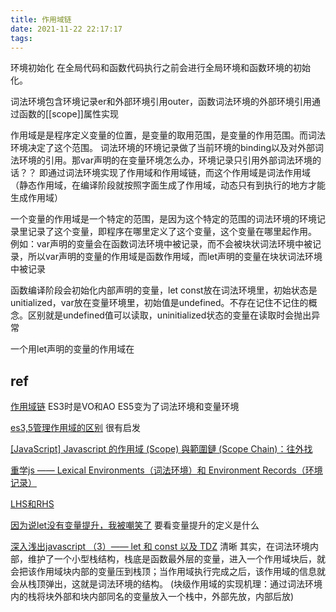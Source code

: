 ```yaml
---
title: 作用域链
date: 2021-11-22 22:17:17
tags:
---
```


环境初始化 在全局代码和函数代码执行之前会进行全局环境和函数环境的初始化。

词法环境包含环境记录er和外部环境引用outer，函数词法环境的外部环境引用通过函数的[[scope]]属性实现

作用域是是程序定义变量的位置，是变量的取用范围，是变量的作用范围。而词法环境决定了这个范围。
词法环境的环境记录做了当前环境的binding以及对外部词法环境的引用。那var声明的在变量环境怎么办，环境记录只引用外部词法环境的话？？
即通过词法环境实现了作用域和作用域链，而这个作用域是词法作用域（静态作用域，在编译阶段就按照字面生成了作用域，动态只有到执行的地方才能生成作用域）

一个变量的作用域是一个特定的范围，是因为这个特定的范围的词法环境的环境记录里记录了这个变量，即程序在哪里定义了这个变量，这个变量在哪里起作用。
例如：var声明的变量会在函数词法环境中被记录，而不会被块状词法环境中被记录，所以var声明的变量的作用域是函数作用域，而let声明的变量在块状词法环境中被记录

函数编译阶段会初始化内部声明的变量，let const放在词法环境里，初始状态是unitialized，var放在变量环境里，初始值是undefined。不存在记住不记住的概念。区别就是undefined值可以读取，uninitialized状态的变量在读取时会抛出异常

一个用let声明的变量的作用域在

## ref

[作用域链](https://www.jianshu.com/p/9b984874776c)
ES3时是VO和AO
ES5变为了词法环境和变量环境

[es3,5管理作用域的区别](https://blog.csdn.net/dhassa/article/details/70945016)
很有启发

[[JavaScript] Javascript 的作用域 (Scope) 與範圍鏈 (Scope Chain)：往外找](https://medium.com/itsems-frontend/javascript-scope-and-scope-chain-ca17a1068c96)

[重学js —— Lexical Environments（词法环境）和 Environment Records（环境记录）
](https://github.com/lizhongzhen11/lizz-blog/issues/49)

[LHS和RHS](https://cythilya.github.io/2018/10/17/what-is-scope/)

[因为说let没有变量提升，我被嘲笑了](https://juejin.cn/post/6983702070293430303)
要看变量提升的定义是什么

[深入浅出javascript （3）—— let 和 const 以及 TDZ](https://juejin.cn/post/6844903824155475981)
清晰
其实，在词法环境内部，维护了一个小型栈结构，栈底是函数最外层的变量，进入一个作用域块后，就会把该作用域块内部的变量压到栈顶；当作用域执行完成之后，该作用域的信息就会从栈顶弹出，这就是词法环境的结构。 (块级作用域的实现机理：通过词法环境内的栈将块外部和块内部同名的变量放入一个栈中，外部先放，内部后放)
